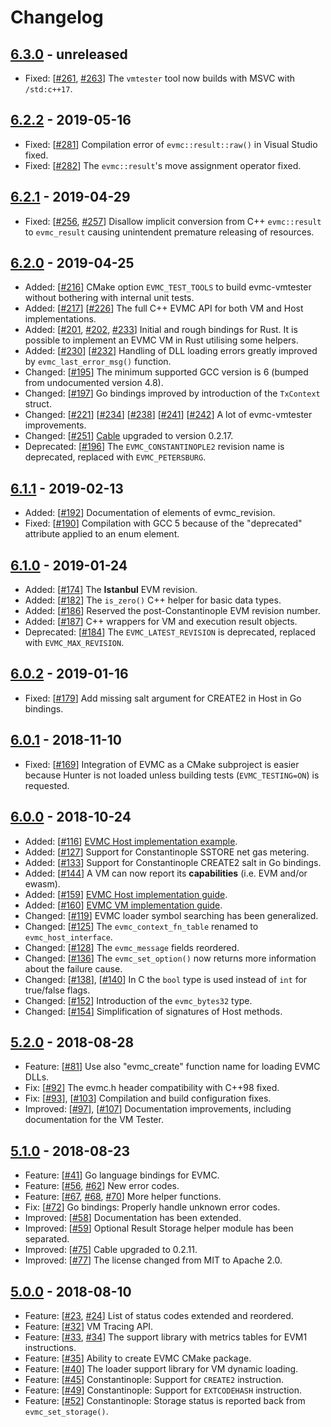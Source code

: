 # Changelog

## [6.3.0] - unreleased

- Fixed:
  [[#261](https://github.com/ethereum/evmc/issues/261),
  [#263](https://github.com/ethereum/evmc/pull/263)]
  The `vmtester` tool now builds with MSVC with `/std:c++17`.

## [6.2.2] - 2019-05-16

- Fixed: [[#281](https://github.com/ethereum/evmc/pull/281)]
  Compilation error of `evmc::result::raw()` in Visual Studio fixed.
- Fixed: [[#282](https://github.com/ethereum/evmc/pull/282)]
  The `evmc::result`'s move assignment operator fixed.

## [6.2.1] - 2019-04-29

- Fixed:
  [[#256](https://github.com/ethereum/evmc/issues/256),
  [#257](https://github.com/ethereum/evmc/issues/257)]
  Disallow implicit conversion from C++ `evmc::result` to `evmc_result` 
  causing unintendent premature releasing of resources. 

## [6.2.0] - 2019-04-25

- Added: [[#216](https://github.com/ethereum/evmc/pull/216)]
  CMake option `EVMC_TEST_TOOLS` to build evmc-vmtester without bothering with internal unit tests.
- Added:
  [[#217](https://github.com/ethereum/evmc/pull/217)]
  [[#226](https://github.com/ethereum/evmc/pull/226)]
  The full C++ EVMC API for both VM and Host implementations.
- Added: [[#201](https://github.com/ethereum/evmc/pull/201), [#202](https://github.com/ethereum/evmc/pull/202), [#233](https://github.com/ethereum/evmc/pull/233)]
  Initial and rough bindings for Rust.  It is possible to implement an
  EVMC VM in Rust utilising some helpers.
- Added: 
  [[#230](https://github.com/ethereum/evmc/pull/230)]
  [[#232](https://github.com/ethereum/evmc/pull/232)]
  Handling of DLL loading errors greatly improved by `evmc_last_error_msg()` function.
- Changed: [[#195](https://github.com/ethereum/evmc/pull/195)]
  The minimum supported GCC version is 6 (bumped from undocumented version 4.8).
- Changed: [[#197](https://github.com/ethereum/evmc/pull/197)]
  Go bindings improved by introduction of the `TxContext` struct.
- Changed:
  [[#221](https://github.com/ethereum/evmc/pull/221)]
  [[#234](https://github.com/ethereum/evmc/pull/234)]
  [[#238](https://github.com/ethereum/evmc/pull/238)]
  [[#241](https://github.com/ethereum/evmc/pull/241)]
  [[#242](https://github.com/ethereum/evmc/pull/242)]
  A lot of evmc-vmtester improvements.
- Changed: [[#251](https://github.com/ethereum/evmc/pull/251)]
  [Cable] upgraded to version 0.2.17.
- Deprecated: [[#196](https://github.com/ethereum/evmc/pull/196)]
  The `EVMC_CONSTANTINOPLE2` revision name is deprecated, replaced with `EVMC_PETERSBURG`.


## [6.1.1] - 2019-02-13

- Added: [[#192](https://github.com/ethereum/evmc/pull/192)]
  Documentation of elements of evmc_revision.
- Fixed: [[#190](https://github.com/ethereum/evmc/pull/190)]
  Compilation with GCC 5 because of the "deprecated" attribute applied
  to an enum element.

## [6.1.0] - 2019-01-24

- Added: [[#174](https://github.com/ethereum/evmc/pull/174)]
  The **Istanbul** EVM revision.
- Added: [[#182](https://github.com/ethereum/evmc/pull/182)]
  The `is_zero()` C++ helper for basic data types.
- Added: [[#186](https://github.com/ethereum/evmc/pull/186)]
  Reserved the post-Constantinople EVM revision number.
- Added: [[#187](https://github.com/ethereum/evmc/pull/187)]
  C++ wrappers for VM and execution result objects.
- Deprecated: [[#184](https://github.com/ethereum/evmc/pull/184)]
  The `EVMC_LATEST_REVISION` is deprecated, replaced with `EVMC_MAX_REVISION`.

## [6.0.2] - 2019-01-16

- Fixed: [[#179](https://github.com/ethereum/evmc/pull/179)]
  Add missing salt argument for CREATE2 in Host in Go bindings.

## [6.0.1] - 2018-11-10

- Fixed: [[#169](https://github.com/ethereum/evmc/pull/169)]
  Integration of EVMC as a CMake subproject is easier because 
  Hunter is not loaded unless building tests (`EVMC_TESTING=ON`) is requested.

## [6.0.0] - 2018-10-24

- Added: [[#116](https://github.com/ethereum/evmc/pull/116)]
  [EVMC Host implementation example](https://github.com/ethereum/evmc/blob/master/examples/example_host.cpp).
- Added: [[#127](https://github.com/ethereum/evmc/pull/127)]
  Support for Constantinople SSTORE net gas metering.
- Added: [[#133](https://github.com/ethereum/evmc/pull/133)]
  Support for Constantinople CREATE2 salt in Go bindings.
- Added: [[#144](https://github.com/ethereum/evmc/pull/144)]
  A VM can now report its **capabilities** (i.e. EVM and/or ewasm).
- Added: [[#159](https://github.com/ethereum/evmc/pull/159)]
  [EVMC Host implementation guide](https://ethereum.github.io/evmc/hostguide.html).
- Added: [[#160](https://github.com/ethereum/evmc/pull/160)]
  [EVMC VM implementation guide](https://ethereum.github.io/evmc/vmguide.html).
- Changed: [[#119](https://github.com/ethereum/evmc/pull/119)]
  EVMC loader symbol searching has been generalized.
- Changed: [[#125](https://github.com/ethereum/evmc/pull/125)]
  The `evmc_context_fn_table` renamed to `evmc_host_interface`.
- Changed: [[#128](https://github.com/ethereum/evmc/pull/128)]
  The `evmc_message` fields reordered.
- Changed: [[#136](https://github.com/ethereum/evmc/pull/136)]
  The `evmc_set_option()` now returns more information about the failure cause.
- Changed: [[#138](https://github.com/ethereum/evmc/pull/138)], [[#140](https://github.com/ethereum/evmc/pull/140)]
  In C the `bool` type is used instead of `int` for true/false flags.
- Changed: [[#152](https://github.com/ethereum/evmc/pull/152)]
  Introduction of the `evmc_bytes32` type.
- Changed: [[#154](https://github.com/ethereum/evmc/pull/154)]
  Simplification of signatures of Host methods.

## [5.2.0] - 2018-08-28

- Feature: [[#81](https://github.com/ethereum/evmc/pull/81)]
  Use also "evmc_create" function name for loading EVMC DLLs.
- Fix: [[#92](https://github.com/ethereum/evmc/pull/92)]
  The evmc.h header compatibility with C++98 fixed.
- Fix: [[#93](https://github.com/ethereum/evmc/pull/93)], [[#103](https://github.com/ethereum/evmc/pull/103)]
  Compilation and build configuration fixes.
- Improved: [[#97](https://github.com/ethereum/evmc/pull/97)], [[#107](https://github.com/ethereum/evmc/pull/107)]
  Documentation improvements, including documentation for the VM Tester.

## [5.1.0] - 2018-08-23

- Feature: [[#41](https://github.com/ethereum/evmc/pull/41)]
  Go language bindings for EVMC.
- Feature: [[#56](https://github.com/ethereum/evmc/pull/56), [#62](https://github.com/ethereum/evmc/pull/62)]
  New error codes.
- Feature: [[#67](https://github.com/ethereum/evmc/pull/67), [#68](https://github.com/ethereum/evmc/pull/68), [#70](https://github.com/ethereum/evmc/pull/70)]
  More helper functions.
- Fix: [[#72](https://github.com/ethereum/evmc/pull/72)]
  Go bindings: Properly handle unknown error codes.
- Improved: [[#58](https://github.com/ethereum/evmc/pull/58)]
  Documentation has been extended.
- Improved: [[#59](https://github.com/ethereum/evmc/pull/59)]
  Optional Result Storage helper module has been separated.
- Improved: [[#75](https://github.com/ethereum/evmc/pull/75)]
  Cable upgraded to 0.2.11.
- Improved: [[#77](https://github.com/ethereum/evmc/pull/77)]
  The license changed from MIT to Apache 2.0.

## [5.0.0] - 2018-08-10

- Feature: [[#23](https://github.com/ethereum/evmc/pull/23), [#24](https://github.com/ethereum/evmc/pull/24)]
  List of status codes extended and reordered.
- Feature: [[#32](https://github.com/ethereum/evmc/pull/32)]
  VM Tracing API.
- Feature: [[#33](https://github.com/ethereum/evmc/pull/33), [#34](https://github.com/ethereum/evmc/pull/34)]
  The support library with metrics tables for EVM1 instructions.
- Feature: [[#35](https://github.com/ethereum/evmc/pull/35)]
  Ability to create EVMC CMake package.
- Feature: [[#40](https://github.com/ethereum/evmc/pull/40)]
  The loader support library for VM dynamic loading.
- Feature: [[#45](https://github.com/ethereum/evmc/pull/45)]
  Constantinople: Support for `CREATE2` instruction.
- Feature: [[#49](https://github.com/ethereum/evmc/pull/49)]
  Constantinople: Support for `EXTCODEHASH` instruction.
- Feature: [[#52](https://github.com/ethereum/evmc/pull/52)]
  Constantinople: Storage status is reported back from `evmc_set_storage()`.


[6.3.0]: https://github.com/ethereum/evmc/compare/v6.2.1...master
[6.2.2]: https://github.com/ethereum/evmc/releases/tag/v6.2.2
[6.2.1]: https://github.com/ethereum/evmc/releases/tag/v6.2.1
[6.2.0]: https://github.com/ethereum/evmc/releases/tag/v6.2.0
[6.1.1]: https://github.com/ethereum/evmc/releases/tag/v6.1.1
[6.1.0]: https://github.com/ethereum/evmc/releases/tag/v6.1.0
[6.0.2]: https://github.com/ethereum/evmc/releases/tag/v6.0.2
[6.0.1]: https://github.com/ethereum/evmc/releases/tag/v6.0.1
[6.0.0]: https://github.com/ethereum/evmc/releases/tag/v6.0.0
[5.2.0]: https://github.com/ethereum/evmc/releases/tag/v5.2.0
[5.1.0]: https://github.com/ethereum/evmc/releases/tag/v5.1.0
[5.0.0]: https://github.com/ethereum/evmc/releases/tag/v5.0.0

[Cable]: https://github.com/ethereum/cable
